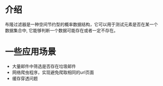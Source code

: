 # 介绍
布隆过滤器是一种空间节约型的概率数据结构，它可以用于测试元素是否在某一个数据集合中, 它能够判断一个数据可能存在或者一定不存在。
# 一些应用场景
+ 大量邮件中筛选是否存在垃圾邮件
+ 网络爬虫程序，实现避免爬取相同的url页面
+ 缓存穿透问题